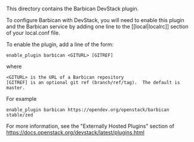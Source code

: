 This directory contains the Barbican DevStack plugin.

To configure Barbican with DevStack, you will need to enable this plugin and
the Barbican service by adding one line to the [[local|localrc]] section of
your local.conf file.

To enable the plugin, add a line of the form:

    enable_plugin barbican <GITURL> [GITREF]

where

    <GITURL> is the URL of a Barbican repository
    [GITREF] is an optional git ref (branch/ref/tag).  The default is master.

For example

    enable_plugin barbican https://opendev.org/openstack/barbican stable/zed

For more information, see the "Externally Hosted Plugins" section of
https://docs.openstack.org/devstack/latest/plugins.html
